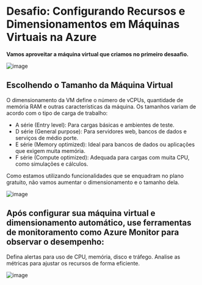 # Desafio: Configurando Recursos e Dimensionamentos em Máquinas Virtuais na Azure
**Vamos aproveitar a máquina virtual que criamos no primeiro desaafio.**

![image](https://github.com/user-attachments/assets/8ee061a6-21b2-4295-9dc5-128294159ddc)

## Escolhendo o Tamanho da Máquina Virtual
O dimensionamento da VM define o número de vCPUs, quantidade de memória RAM e outras características da máquina. Os tamanhos variam de acordo com o tipo de carga de trabalho:
- A série (Entry level): Para cargas básicas e ambientes de teste.
- D série (General purpose): Para servidores web, bancos de dados e serviços de médio porte.
- E série (Memory optimized): Ideal para bancos de dados ou aplicações que exigem muita memória.
- F série (Compute optimized): Adequada para cargas com muita CPU, como simulações e cálculos.

Como estamos utilizando funcionalidades que se enquadram no plano gratuito, não vamos aumentar o dimensionamento e o tamanho dela.

![image](https://github.com/user-attachments/assets/472ddbfd-fc64-4d6a-821d-a9614288bd0f)

## Após configurar sua máquina virtual e dimensionamento automático, use ferramentas de monitoramento como Azure Monitor para observar o desempenho:
Defina alertas para uso de CPU, memória, disco e tráfego.
Analise as métricas para ajustar os recursos de forma eficiente.

![image](https://github.com/user-attachments/assets/aced9e13-9ba9-4f6d-81af-f534292a1135)
